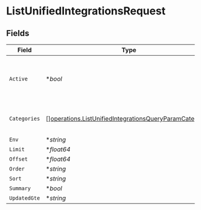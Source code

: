 # ListUnifiedIntegrationsRequest


## Fields

| Field                                                                                                                                     | Type                                                                                                                                      | Required                                                                                                                                  | Description                                                                                                                               |
| ----------------------------------------------------------------------------------------------------------------------------------------- | ----------------------------------------------------------------------------------------------------------------------------------------- | ----------------------------------------------------------------------------------------------------------------------------------------- | ----------------------------------------------------------------------------------------------------------------------------------------- |
| `Active`                                                                                                                                  | **bool*                                                                                                                                   | :heavy_minus_sign:                                                                                                                        | Filter the results for only the workspace's active integrations                                                                           |
| `Categories`                                                                                                                              | [][operations.ListUnifiedIntegrationsQueryParamCategories](../../../pkg/models/operations/listunifiedintegrationsqueryparamcategories.md) | :heavy_minus_sign:                                                                                                                        | Filter the results on these categories                                                                                                    |
| `Env`                                                                                                                                     | **string*                                                                                                                                 | :heavy_minus_sign:                                                                                                                        | N/A                                                                                                                                       |
| `Limit`                                                                                                                                   | **float64*                                                                                                                                | :heavy_minus_sign:                                                                                                                        | N/A                                                                                                                                       |
| `Offset`                                                                                                                                  | **float64*                                                                                                                                | :heavy_minus_sign:                                                                                                                        | N/A                                                                                                                                       |
| `Order`                                                                                                                                   | **string*                                                                                                                                 | :heavy_minus_sign:                                                                                                                        | N/A                                                                                                                                       |
| `Sort`                                                                                                                                    | **string*                                                                                                                                 | :heavy_minus_sign:                                                                                                                        | N/A                                                                                                                                       |
| `Summary`                                                                                                                                 | **bool*                                                                                                                                   | :heavy_minus_sign:                                                                                                                        | N/A                                                                                                                                       |
| `UpdatedGte`                                                                                                                              | **string*                                                                                                                                 | :heavy_minus_sign:                                                                                                                        | N/A                                                                                                                                       |